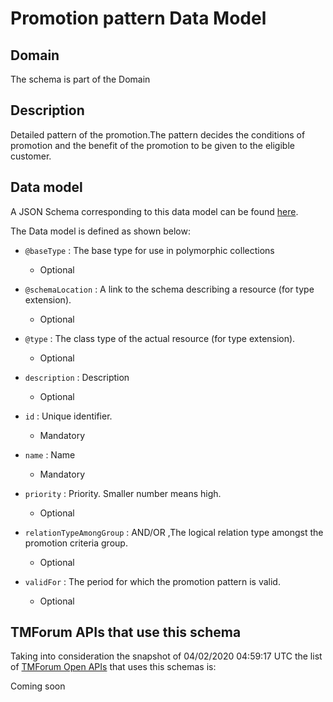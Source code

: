 # Promotion pattern Data Model

## Domain

The  schema is part of the  Domain

## Description

Detailed pattern of the promotion.The pattern decides the conditions of promotion and the benefit of the promotion to be given to the eligible customer.

## Data model

A JSON Schema corresponding to this data model can be found
[here](https://github.com/tmforum-rand/schemas/blob/candidates/Product/PromotionPattern.schema.json).

The Data model is defined as shown below:

- `@baseType` : The base type for use in polymorphic collections

  - Optional


- `@schemaLocation` : A link to the schema describing a resource (for type extension).

  - Optional


- `@type` : The class type of the actual resource (for type extension).

  - Optional


- `description` : Description

  - Optional


- `id` : Unique identifier.

  - Mandatory


- `name` : Name

  - Mandatory


- `priority` : Priority. Smaller number means high.

  - Optional


- `relationTypeAmongGroup` : AND/OR ,The logical relation type amongst the promotion criteria group.

  - Optional


- `validFor` : The period  for which the promotion pattern  is valid.

  - Optional






## TMForum APIs that use this schema

Taking into consideration the snapshot of 04/02/2020 04:59:17 UTC the list of [TMForum Open APIs](https://www.tmforum.org/open-apis/) that uses this schemas is:

Coming soon